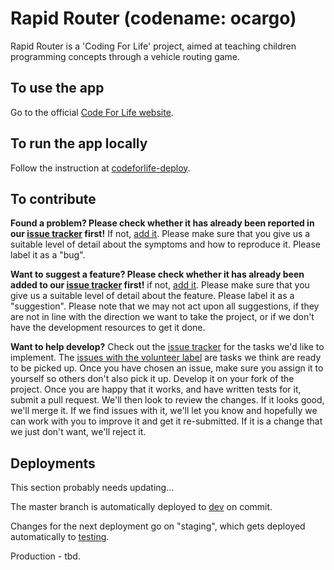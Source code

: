 # Rapid Router (codename: ocargo)

Rapid Router is a 'Coding For Life' project, aimed at teaching children programming concepts through a vehicle routing game.

## To use the app
Go to the official [Code For Life website](https://www.codeforlife.education/).

## To run the app locally
Follow the instruction at [codeforlife-deploy](http://github.com/ocadotechnology/codeforlife-deploy/).

## To contribute
__Found a problem? Please check whether it has already been reported in our [issue tracker](https://github.com/ocadotechnology/ocargo/issues) first!__ If not, [add it](https://github.com/ocadotechnology/ocargo/issues/new). Please make sure that you give us a suitable level of detail about the symptoms and how to reproduce it. Please label it as a "bug".

__Want to suggest a feature? Please check whether it has already been added to our [issue tracker](https://github.com/ocadotechnology/ocargo/issues) first!__ if not, [add it](https://github.com/ocadotechnology/ocargo/issues/new). Please make sure that you give us a suitable level of detail about the feature. Please label it as a "suggestion". Please note that we may not act upon all suggestions, if they are not in line with the direction we want to take the project, or if we don't have the development resources to get it done.

__Want to help develop?__ Check out the [issue tracker](https://github.com/ocadotechnology/ocargo/issues) for the tasks we'd like to implement. The [issues with the volunteer label](https://github.com/ocadotechnology/ocargo/labels/volunteer) are tasks we think are ready to be picked up. Once you have chosen an issue, make sure you assign it to yourself so others don't also pick it up. Develop it on your fork of the project. Once you are happy that it works, and have written tests for it, submit a pull request. We'll then look to review the changes. If it looks good, we'll merge it. If we find issues with it, we'll let you know and hopefully we can work with you to improve it and get it re-submitted. If it is a change that we just don't want, we'll reject it.

## Deployments

This section probably needs updating...

The master branch is automatically deployed to [dev](https://dev-dot-decent-digit-629.appspot.com/) on commit.

Changes for the next deployment go on "staging", which gets deployed automatically to [testing](https://testing-dot-decent-digit-629.appspot.com).

Production - tbd.
